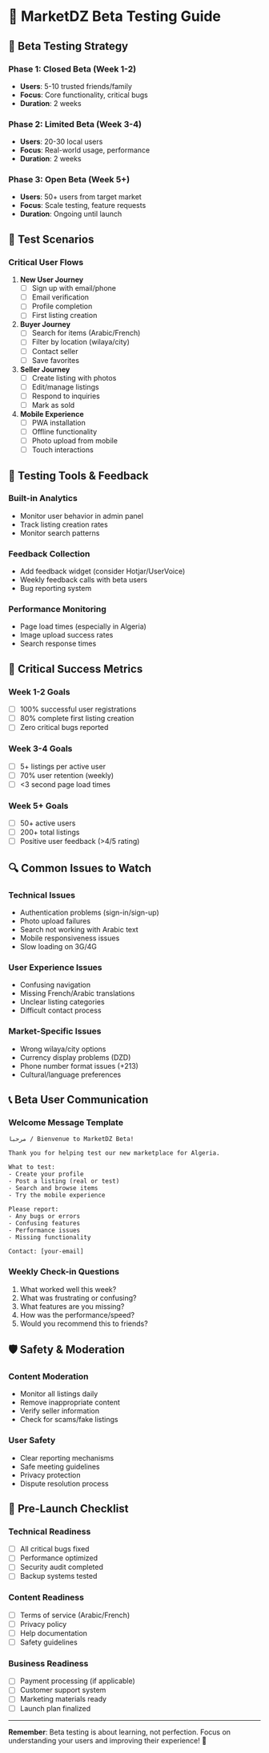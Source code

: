# 🧪 MarketDZ Beta Testing Guide

## 🎯 Beta Testing Strategy

### Phase 1: Closed Beta (Week 1-2)
- **Users**: 5-10 trusted friends/family
- **Focus**: Core functionality, critical bugs
- **Duration**: 2 weeks

### Phase 2: Limited Beta (Week 3-4)
- **Users**: 20-30 local users
- **Focus**: Real-world usage, performance
- **Duration**: 2 weeks

### Phase 3: Open Beta (Week 5+)
- **Users**: 50+ users from target market
- **Focus**: Scale testing, feature requests
- **Duration**: Ongoing until launch

## 📝 Test Scenarios

### Critical User Flows
1. **New User Journey**
   - [ ] Sign up with email/phone
   - [ ] Email verification
   - [ ] Profile completion
   - [ ] First listing creation

2. **Buyer Journey**
   - [ ] Search for items (Arabic/French)
   - [ ] Filter by location (wilaya/city)
   - [ ] Contact seller
   - [ ] Save favorites

3. **Seller Journey**
   - [ ] Create listing with photos
   - [ ] Edit/manage listings
   - [ ] Respond to inquiries
   - [ ] Mark as sold

4. **Mobile Experience**
   - [ ] PWA installation
   - [ ] Offline functionality
   - [ ] Photo upload from mobile
   - [ ] Touch interactions

## 🔧 Testing Tools & Feedback

### Built-in Analytics
- Monitor user behavior in admin panel
- Track listing creation rates
- Monitor search patterns

### Feedback Collection
- Add feedback widget (consider Hotjar/UserVoice)
- Weekly feedback calls with beta users
- Bug reporting system

### Performance Monitoring
- Page load times (especially in Algeria)
- Image upload success rates
- Search response times

## 🚨 Critical Success Metrics

### Week 1-2 Goals
- [ ] 100% successful user registrations
- [ ] 80% complete first listing creation
- [ ] Zero critical bugs reported

### Week 3-4 Goals
- [ ] 5+ listings per active user
- [ ] 70% user retention (weekly)
- [ ] <3 second page load times

### Week 5+ Goals
- [ ] 50+ active users
- [ ] 200+ total listings
- [ ] Positive user feedback (>4/5 rating)

## 🔍 Common Issues to Watch

### Technical Issues
- Authentication problems (sign-in/sign-up)
- Photo upload failures
- Search not working with Arabic text
- Mobile responsiveness issues
- Slow loading on 3G/4G

### User Experience Issues
- Confusing navigation
- Missing French/Arabic translations
- Unclear listing categories
- Difficult contact process

### Market-Specific Issues
- Wrong wilaya/city options
- Currency display problems (DZD)
- Phone number format issues (+213)
- Cultural/language preferences

## 📞 Beta User Communication

### Welcome Message Template
```
مرحبا / Bienvenue to MarketDZ Beta!

Thank you for helping test our new marketplace for Algeria.

What to test:
- Create your profile
- Post a listing (real or test)
- Search and browse items
- Try the mobile experience

Please report:
- Any bugs or errors
- Confusing features
- Performance issues
- Missing functionality

Contact: [your-email]
```

### Weekly Check-in Questions
1. What worked well this week?
2. What was frustrating or confusing?
3. What features are you missing?
4. How was the performance/speed?
5. Would you recommend this to friends?

## 🛡️ Safety & Moderation

### Content Moderation
- Monitor all listings daily
- Remove inappropriate content
- Verify seller information
- Check for scams/fake listings

### User Safety
- Clear reporting mechanisms
- Safe meeting guidelines
- Privacy protection
- Dispute resolution process

## 🚀 Pre-Launch Checklist

### Technical Readiness
- [ ] All critical bugs fixed
- [ ] Performance optimized
- [ ] Security audit completed
- [ ] Backup systems tested

### Content Readiness
- [ ] Terms of service (Arabic/French)
- [ ] Privacy policy
- [ ] Help documentation
- [ ] Safety guidelines

### Business Readiness
- [ ] Payment processing (if applicable)
- [ ] Customer support system
- [ ] Marketing materials ready
- [ ] Launch plan finalized

---

**Remember**: Beta testing is about learning, not perfection. Focus on understanding your users and improving their experience! 🎯